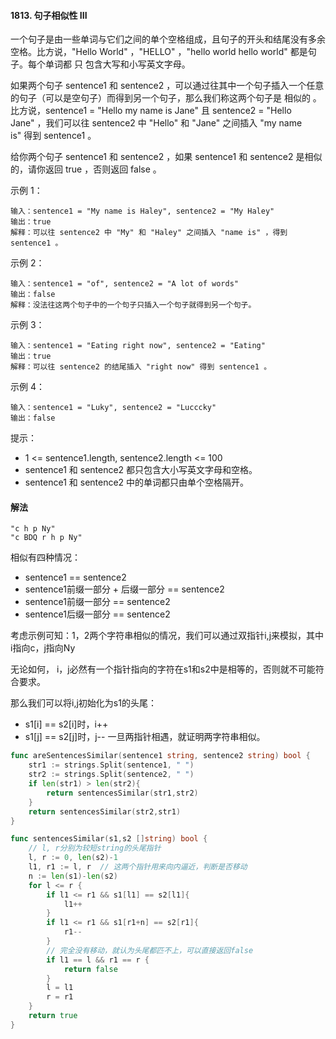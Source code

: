 #### 1813. 句子相似性 III
一个句子是由一些单词与它们之间的单个空格组成，且句子的开头和结尾没有多余空格。比方说，"Hello World" ，"HELLO" ，"hello world hello world" 都是句子。每个单词都 只 包含大写和小写英文字母。

如果两个句子 sentence1 和 sentence2 ，可以通过往其中一个句子插入一个任意的句子（可以是空句子）而得到另一个句子，那么我们称这两个句子是 相似的 。比方说，sentence1 = "Hello my name is Jane" 且 sentence2 = "Hello Jane" ，我们可以往 sentence2 中 "Hello" 和 "Jane" 之间插入 "my name is" 得到 sentence1 。

给你两个句子 sentence1 和 sentence2 ，如果 sentence1 和 sentence2 是相似的，请你返回 true ，否则返回 false 。

示例 1：
```
输入：sentence1 = "My name is Haley", sentence2 = "My Haley"
输出：true
解释：可以往 sentence2 中 "My" 和 "Haley" 之间插入 "name is" ，得到 sentence1 。
```
示例 2：
```
输入：sentence1 = "of", sentence2 = "A lot of words"
输出：false
解释：没法往这两个句子中的一个句子只插入一个句子就得到另一个句子。
```
示例 3：
```
输入：sentence1 = "Eating right now", sentence2 = "Eating"
输出：true
解释：可以往 sentence2 的结尾插入 "right now" 得到 sentence1 。
```
示例 4：
```
输入：sentence1 = "Luky", sentence2 = "Lucccky"
输出：false
```

提示：
- 1 <= sentence1.length, sentence2.length <= 100
- sentence1 和 sentence2 都只包含大小写英文字母和空格。
- sentence1 和 sentence2 中的单词都只由单个空格隔开。

#### 解法
```
"c h p Ny"
"c BDQ r h p Ny"
```
相似有四种情况：
- sentence1 == sentence2
- sentence1前缀一部分 + 后缀一部分 == sentence2
- sentence1前缀一部分 == sentence2
- sentence1后缀一部分 == sentence2

考虑示例可知：1，2两个字符串相似的情况，我们可以通过双指针i,j来模拟，其中i指向c，j指向Ny

无论如何， i，j必然有一个指针指向的字符在s1和s2中是相等的，否则就不可能符合要求。

那么我们可以将i,j初始化为s1的头尾：
- s1[i] == s2[i]时，i++
- s1[j] == s2[j]时，j--
一旦两指针相遇，就证明两字符串相似。
```go
func areSentencesSimilar(sentence1 string, sentence2 string) bool {
    str1 := strings.Split(sentence1, " ")
    str2 := strings.Split(sentence2, " ")
    if len(str1) > len(str2){
    	return sentencesSimilar(str1,str2)
    }
    return sentencesSimilar(str2,str1)
}

func sentencesSimilar(s1,s2 []string) bool {
    // l, r分别为较短string的头尾指针
	l, r := 0, len(s2)-1
	l1, r1 := l, r  // 这两个指针用来向内逼近，判断是否移动
	n := len(s1)-len(s2)
	for l <= r {
		if l1 <= r1 && s1[l1] == s2[l1]{
			l1++
		}
		if l1 <= r1 && s1[r1+n] == s2[r1]{
			r1--
		}
        // 完全没有移动，就认为头尾都匹不上，可以直接返回false
		if l1 == l && r1 == r {
			return false
		}
		l = l1
		r = r1
	}
	return true
}

```



